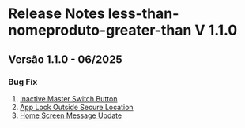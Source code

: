 # Release Notes less-than-nomeproduto-greater-than V 1.1.0

## **Versão 1.1.0 - 06/2025**


### **Bug Fix**

1. [Inactive Master Switch Button](Inactive-Master-Switch-Button.md)
2. [App Lock Outside Secure Location](App-Lock-Outside-Secure-Location.md)
3. [Home Screen Message Update](Home-Screen-Message-Update.md)
